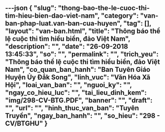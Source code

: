 ---json
{
    "slug": "thong-bao-the-le-cuoc-thi-tim-hieu-bien-dao-viet-nam",
    "category": "van-ban-phap-luat.van-ban-cua-huyen",
    "tag": [],
    "layout": "van-ban.html",
    "title": "Thông báo thể lệ cuộc thi tìm hiểu biển, đảo Việt Nam",
    "description": "",
    "date": "26-09-2018 13:45:33",
    "so": "",
    "permalink": "",
    "trich_yeu": "Thông báo thể lệ cuộc thi tìm hiểu biển, đảo Việt Nam",
    "co_quan_ban_hanh": "Ban Tuyên Giáo Huyện Ủy Đắk Song",
    "linh_vuc": "Văn Hóa Xã Hội",
    "loai_van_ban": "",
    "nguoi_ky": "",
    "ngay_co_hieu_luc": "",
    "tai_lieu_dinh_kem": "img/298-CV-BTG.PDF",
    "banner": "",
    "draft": "",
    "url": "",
    "hinh_thuc_van_ban": "Tuyên Truyền",
    "ngay_ban_hanh": "",
    "so_hieu": "298 - CV/BTGHU"
}
---
